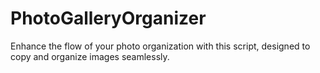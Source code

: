 # PhotoGalleryOrganizer
Enhance the flow of your photo organization with this script, designed to copy and organize images seamlessly.
